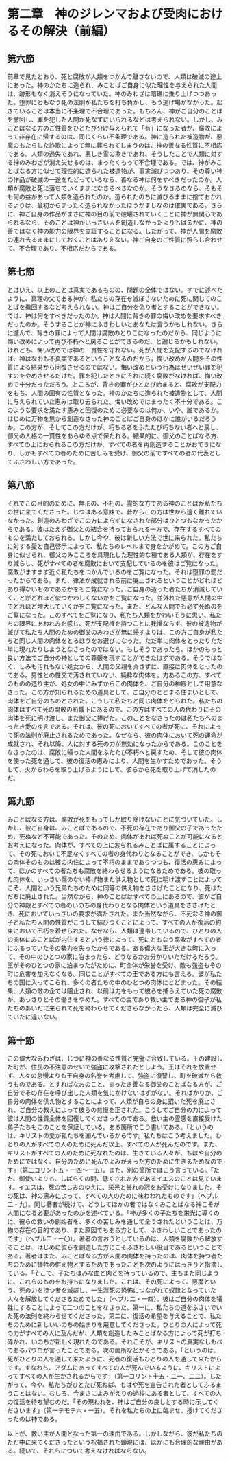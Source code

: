 # 第二章　神のジレンマおよび受肉におけるその解決（前編）

## 第六節

前章で見たとおり、死と腐敗が人類をつかんで離さないので、人類は破滅の途上にあった。神のかたちに造られ、みことばご自身に似た理性を与えられた人間は、跡形もなく消えそうになっていた。神のみわざは暗礁に乗り上げつつあった。堕罪にともなう死の法則が私たちを打ち負かし、もう逃げ場がなかった。起きていることは本当に不条理で不合理であった。もちろん、神がご自分のことばを撤回し、罪を犯した人間が死なずにいられるなどは考えられない。しかし、みことばなる方のご性質をひとたび分け与えられて「有」になった者が、腐敗によって非存在に帰するのは、同じくらい不条理である。神に造られた被造物が、悪魔のもたらした詐欺によって無に葬られてしまうのは、神の善なる性質に不相応である。人類の過失であれ、悪しき霊の欺きであれ、そうしたことで人類に対する神のみわざが消え失せるのは、まったくもって不合理である。では、神がみことばなる方に似せて理性的に造られた被造物が、事実滅びつつあり、その尊い神の作品が破滅の一途をたどっているなら、善なる神は何をすべきだったのか。人類が腐敗と死に落ちていくままになさるべきなのか。そうなさるのなら、そもそも何の益があって人類を造られたのか。造られたのちに滅びるままに捨ておかれるよりは、最初からまったく造られなかったほうがましなのは確実である。さらに、神ご自身の作品がまさに神の目の前で破壊されていくことに神が無関心であられるなら、そのことは神がいっさい人を創造しなかったよりもはるかに、神の善ではなく神の能力の限界を立証することになる。したがって、神が人間を腐敗の連れ去るままにしておくことはありえない。神ご自身のご性質に照らし合わせて、不合理であり、不相応だからである。

## 第七節

とはいえ、以上のことは真実であるものの、問題の全体ではない。すでに述べたように、真理の父である神が、私たちの存在を滅ぼさないために死に関してのことばを撤回するなど考えられない。神はご自分を偽り者とすることができない。では、神は何をすべきだったのか。神は人間に背きの罪の悔い改めを要求すべきだったのか。そうすることが神にふさわしいとあなたは言うかもしれない。さらに進んで、背きの罪によって人間は腐敗のとりこになったのだから、同じように悔い改めによって再び不朽へと戻ることができるのだ、と論じるかもしれない。けれども、悔い改めでは神の一貫性を守れない。死が人間を支配するのでなければ、神はなおも不真実であるということなるのだから。悔い改めが人間をその性質による結果から回復させるのではない。悔い改めという行為はせいぜい罪を犯すのをやめさせるだけだ。罪を犯したときにそれに続く腐敗がなければ、悔い改めで十分だっただろう。ところが、背きの罪がひとたび始まると、腐敗が支配力をもち、人間の固有の性質となった。神のかたちに造られた被造物として、人間に与えられていた恵みは取り去られた。悔い改めではまったく不十分である。このような要求を満たす恵みと回復のために必要なのは何か、いや、誰であるか。はじめに万物を無から創造なさった神のことばご自身のほかに誰がいるだろうか。この方が、そしてこの方だけが、朽ちる者をふたたび朽ちない者へと戻し、御父の人格の一貫性をあらゆる点で保たれる。結果的に、御父のことばなる方、すべての上におられるこの方だけが、すべての者を再創造することがおできになり、しかもすべての者のために苦しみを受け、御父の前ですべての者の代表としてふさわしい方であった。

## 第八節

それでこの目的のために、無形の、不朽の、霊的な方である神のことばが私たちの世に来てくださった。じつはある意味で、昔からこの方は世から遠く離れていなかった。創造のみわざでこの方によらずになされた部分はひとつもなかったからである。彼はたえず御父との結合を持っておられる一方で、存在するすべてのものを満たしておられる。しかし今や、彼は新しい方法で世に来られた。私たちに対する愛と自己啓示によって、私たちのレベルまで身をかがめて。この方ご自身に似せられ、御父のみこころを具現化した理性的な種である人類が、存在をすり減らし、死がすべての者を腐敗において支配しているのを彼はご覧になった。腐敗がますます近く私たちをつかんでいるのをご覧になった。それは堕罪の罰だったからである。また、律法が成就される前に廃止されるということがどれほどあり得ないものであるかをもご覧になった。ご自身の造った者たちが消滅していくことがどれほど似つかわしくないかをご覧になった。並外れた悪意が人間の中でどれほど増大していくかをご覧になった。また、どんな人間でも必ず死ぬのをご覧になった。このすべてをご覧になり、私たち人類をかわいそうに思い、私たちの限界にあわれみを感じ、死が支配権を持つことに我慢ならず、彼の被造物が滅びて私たち人間のための御父のみわざが無に帰すよりは、この方ご自身が私たちと同じ人間の肉体をとるほうをお選びになった。ただ単に肉体をとったりただ単に現れたりしようとなさったのではない。もしそうであったら、ほかのもっと良い方法でご自分の神としての尊厳を現すことができたはずである。そうではなく、しみも汚れもない処女から、人間の父親を介さずに、直接に肉体をとったのである。男性との性交で汚されていない、純粋な肉体を。力あるこの方、すべてのものの造り主が、処女の中にみずからこの肉体を、ご自分の神殿として用意なさった。この方が知られるための道具として、ご自分のとどまる住まいとして、肉体をご自分のものとされた。こうして私たちと同じ肉体をとられた。私たちの肉体はすべて死の腐敗の影響下にあるので、この方はすべての人の代わりにその肉体を死に明け渡し、また御父に捧げた。このことをなさったのは私たちへのまったき愛のゆえである。それは、彼の死においてすべての者が死に、それによって死の法則が廃止されるためであった。なぜなら、彼の肉体において死の運命が成就され、それ以降、人に対する死の力が無効になったからである。このことをなさったのは、腐敗に帰った人間をふたたび不朽へと戻すため、そして彼の肉体を使った死を通して、彼の復活の恵みにより、人間を生かすためであった。そうして、火からわらを取り上げるようにして、彼らから死を取り上げて消したのだ。

## 第九節

みことばなる方は、腐敗が死をもってしか取り除けないことに気づいていた。しかし、彼ご自身は、みことばであるので、不死の存在であり御父の子であったため、死ぬなど不可能であった。そのため、肉体があれば死ぬことが可能になるとお考えになった。肉体が、すべての上におられるみことばに属することによって、その死において不足なくすべての者の身代わりとなることができ、しかもその肉体そのものは彼の内住によって不朽のままでありつつも、復活の恵みによって、ほかのすべての者たちも腐敗を終わらせるようになるためである。彼の取った肉体を、いっさい傷のない捧げ物また供え物として死に明け渡すことによってこそ、人間という兄弟たちのために同等の供え物をささげたことになり、死はただちに廃止された。当然ながら、神のことばはすべての上にあるので、彼がご自分の神殿とすべての者のいのちの身代わりとなる肉体という道具をささげたとき、死においていっさいの要求が満たされた。また当然ながら、不死なる神の御子と私たち人間の性質がこうして結びつくことによって、すべての人が復活の約束において不朽を着せられた。なぜなら、人類は連帯しているので、ひとりの人の肉体にみことばが内住するという徳によって、死にともなう腐敗がすべての者にふるっていたその勢力を失ったからである。ある偉大な王が大きな町に入って、その中のひとつの家に泊まったら、どうなるかお分かりいただけるだろう。王がそのひとつの家に泊まったがために、町全体が栄誉を受け、敵も強盗もその町に危害を加えなくなる。同じことがすべての王である方にも言える。彼が私たちの国に入ってこられ、多くの者たちの中のひとつの肉体にとどまった。その結果、人類の敵の企ては阻止され、以前は力をもって彼らを捕らえていた死の腐敗が、あっさりとその働きをやめた。すべての主であり救い主である神の御子が私たちのあいだに来られて死を終わらせてくださらなかったら、人類は完全に滅びていたに違いない。

## 第十節

この偉大なみわざは、じつに神の善なる性質と完璧に合致している。王の建設した町が、住民の不注意のせいで強盗に攻撃されたとしよう。王はそれを放置せず、人々の怠慢よりも王自身の名誉を考慮して、強盗に復讐し、町を破滅から救うものである。とすればなおのこと、まったき善なる御父のことばなる方が、ご自分でその存在を呼び出した人類を気にかけないはずがない。そればかりか、ご自分の肉体を供え物とすることによって、人類が自らの身に招いた死を廃止され、ご自分の教えによって彼らの怠慢を正された。こうしてご自分の力によって彼は人間の性質全体を回復してくださったのである。救い主の霊感を直接受けた弟子たちもこのことを保証している。ある箇所でこう書いてある。「というのは、キリストの愛が私たちを囲んでいるからです。私たちはこう考えました。ひとりの人がすべての人のために死んだ以上、すべての人が死んだのです。また、キリストがすべての人のために死なれたのは、生きている人々が、もはや自分のためにではなく、自分のために死んでよみがえった方のために生きるためなのです」（第二コリント五・一四〜一五）。また、別の箇所ではこう言っている。「ただ、御使いよりも、しばらくの間、低くされた方であるイエスのことは見ています。イエスは、死の苦しみのゆえに、栄光と誉れの冠をお受けになりました。その死は、神の恵みによって、すべての人のために味わわれたものです」（ヘブル二・九）。同じ著者が続けて、どうしてほかの者ではなくみことばなる神こそが人間になる必要があったのかを述べている。「神が多くの子たちを栄光に導くのに、彼らの救いの創始者を、多くの苦しみを通して全うされたということは、万物の存在の目的であり、また原因でもある方として、ふさわしいことであったのです」（ヘブル二・一〇）。著者の言おうとしているのは、人類を腐敗から解放することは、はじめに彼らを創造した方にこそふさわしい役目であるということである。著者はまた、みことばなる方が人間の肉体を持ったのは、肉体を持つ者たちのために犠牲の供え物とするためであったことを次のようにはっきりと指摘している。「そこで、子たちはみな血と肉とを持っているので、主もまた同じように、これらのものをお持ちになりました。これは、その死によって、悪魔という、死の力を持つ者を滅ぼし、一生涯死の恐怖につながれて奴隷となっていた人々を解放してくださるためでした」（ヘブル二・一四）。彼はご自分の肉体を犠牲にすることによって二つのことをなさった。第一に、私たちの道をふさいでいた死の法則を終わらせてくださった。第二に、復活の希望を与えることで、私たちのために新しいいのちの始まりを用意してくださった。ひとりの人によって死の力がすべての人に及んだが、人類を創造したみことばなる方によって死が打ち砕かれ、いのちが新しく現れたのである。それこそが、キリストの真実なしもべであるパウロが言ったことである。次の箇所などがそうである。「というのは、死がひとりの人を通して来たように、死者の復活もひとりの人を通して来たからです。すなわち、アダムにあってすべての人が死んでいるように、キリストによってすべての人が生かされるからです」（第一コリント十五・二一、二二）。したがって、今や、私たちがひとたび死ねば、もはや死を宣告された者としてふるまうことはない。むしろ、今まさによみがえりの過程にある者として、すべての人の復活を待ち望むのだ。「その現われを、神はご自分の良しとする時に示してくださいます」（第一テモテ六・一五）。それを私たちの上に臨ませ、授けてくださったのは神である。

以上が、救い主が人間となった第一の理由である。しかしながら、彼が私たちのただ中に来てくださったという祝福された顕現には、ほかにも合理的な理由がある。続いて、それらについて考えなければならない。

